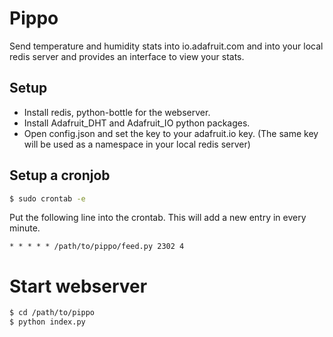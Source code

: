 # Pippo

Send temperature and humidity stats into io.adafruit.com and into your local redis server and provides an interface to view your stats.

## Setup

* Install redis, python-bottle for the webserver.
* Install Adafruit_DHT and Adafruit_IO python packages.
* Open config.json and set the key to your adafruit.io key. (The same key will be used as a namespace in your local redis server)

## Setup a cronjob

```sh
$ sudo crontab -e
```

Put the following line into the crontab. This will add a new entry in every minute.

```cron
* * * * * /path/to/pippo/feed.py 2302 4
```

# Start webserver

```sh
$ cd /path/to/pippo
$ python index.py
```
